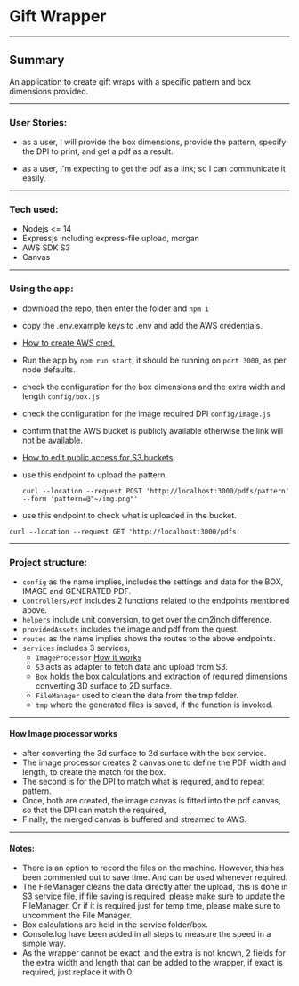 # Gift Wrapper

------------------------

## Summary

An application to create gift wraps with a specific pattern and box dimensions provided.

---

### User Stories:
- as a user, I will provide the box dimensions, provide the pattern, specify the DPI to print, and get a pdf as a result.

- as a user, I'm expecting to get the pdf as a link; so I can communicate it easily.
---

### Tech used:
 - Nodejs <= 14
 - Expressjs including express-file upload, morgan
 - AWS SDK S3
 - Canvas
---

### Using the app:

 - download the repo, then enter the folder and `npm i`
 - copy the .env.example keys to .env and add the AWS credentials.
 - [How to create AWS cred.](https://docs.aws.amazon.com/sdk-for-javascript/v2/developer-guide/getting-your-credentials.html)
 - Run the app by ``` npm run start ```, it should be running on `port 3000`, as per node defaults.
 - check the configuration for the box dimensions and the extra width and length `config/box.js`
 - check the configuration for the image required DPI `config/image.js`   
 - confirm that the AWS bucket is publicly available otherwise the link will not be available.
 - [How to edit public access for S3 buckets](https://docs.aws.amazon.com/AmazonS3/latest/user-guide/block-public-access-bucket.html)
 - use this endpoint to upload the pattern.

   ```curl --location --request POST 'http://localhost:3000/pdfs/pattern'   --form 'pattern=@"~/img.png"'```


 - use this endpoint to check what is uploaded in the bucket.

`curl --location --request GET 'http://localhost:3000/pdfs'`

----

### Project structure:

 - `config` as the name implies, includes the settings and data for the BOX, IMAGE and GENERATED PDF.
 - `Controllers/Pdf` includes 2 functions related to the endpoints mentioned above.
 - `helpers` include unit conversion, to get over the cm2inch difference.
 - `providedAssets` includes the image and pdf from the quest.
 - `routes` as the name implies shows the routes to the above endpoints.
 - `services` includes 3 services,
    - `ImageProcessor` [How it works](https://github.com/hamza-mostafa/giftwrapper#how-image-processor-works)
    - `S3` acts as adapter to fetch data and upload from S3.
    - `Box` holds the box calculations and extraction of required dimensions converting 3D surface to 2D surface.
    - `FileManager` used to clean the data from the tmp folder.
   - `tmp` where the generated files is saved, if the function is invoked.

---
#### How Image processor works
 - after converting the 3d surface to 2d surface with the box service.
 - The image processor creates 2 canvas one to define the PDF width and length, to create the match for the box.
 - The second is for the DPI to match what is required, and to repeat pattern.
 - Once, both are created, the image canvas is fitted into the pdf canvas, so that the DPI can match the required,
 - Finally, the merged canvas is buffered and streamed to AWS.

---
#### Notes:
 - There is an option to record the files on the machine.  However, this has been commented out to save time.
   And can be used whenever required.
 - The FileManager cleans the data directly after the upload, this is done in S3 service file, if file saving is required, please make sure to update the FileManager. Or if it is required just for temp time, please make sure to uncomment the File Manager.
 - Box calculations are held in the service folder/box.
 - Console.log have been added in all steps to measure the speed in a simple way.
 - As the wrapper cannot be exact, and the extra is not known, 2 fields for the extra width and length that can be added to the wrapper, if exact is required, just replace it with 0.